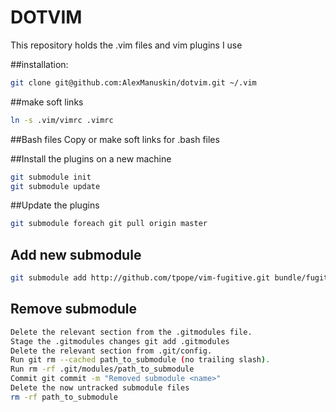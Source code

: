 # DOTVIM
This repository holds the .vim files and vim plugins I use

##installation:
```sh
git clone git@github.com:AlexManuskin/dotvim.git ~/.vim
```

##make soft links
```sh
ln -s .vim/vimrc .vimrc
```
##Bash files
Copy or make soft links for .bash files

##Install the plugins on a new machine
```sh
git submodule init
git submodule update
```

##Update the plugins
```sh
git submodule foreach git pull origin master
```

## Add new submodule
```sh
git submodule add http://github.com/tpope/vim-fugitive.git bundle/fugitive
```

## Remove submodule
```sh
Delete the relevant section from the .gitmodules file.
Stage the .gitmodules changes git add .gitmodules
Delete the relevant section from .git/config.
Run git rm --cached path_to_submodule (no trailing slash).
Run rm -rf .git/modules/path_to_submodule
Commit git commit -m "Removed submodule <name>"
Delete the now untracked submodule files
rm -rf path_to_submodule
```
